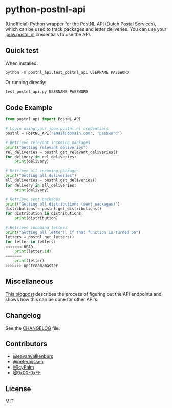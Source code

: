 # python-postnl-api
(Unofficial) Python wrapper for the PostNL API (Dutch Postal Services), which can be used to track packages and letter deliveries. You can use your [jouw.postnl.nl](http://jouw.postnl.nl) credentials to use the API.

## Quick test
When installed:
```python
python -m postnl_api.test_postnl_api USERNAME PASSWORD
```

Or running directly:
```python
test_postnl_api.py USERNAME PASSWORD
```

## Code Example
```python
from postnl_api import PostNL_API

# Login using your jouw.postnl.nl credentials
postnl = PostNL_API('email@domain.com', 'password')

# Retrieve relevant incoming packages
print("Getting relevant deliveries")
rel_deliveries = postnl.get_relevant_deliveries()
for delivery in rel_deliveries:
    print(delivery)

# Retrieve all incoming packages
print("Getting all deliveries")
all_deliveries = postnl.get_deliveries()
for delivery in all_deliveries:
    print(delivery)

# Retrieve sent packages
print("Getting all distributions (sent packages)")
distributions = postnl.get_distributions()
for distribution in distributions:
    print(distribution)

# Retrieve incoming letters
print("Getting all letters, if that function is turned on")
letters = postnl.get_letters()
for letter in letters:
<<<<<<< HEAD
    print(letter.id)
=======
    print(letter)
>>>>>>> upstream/master
```

## Miscellaneous
[This blogpost](https://imick.nl/reverse-engineering-the-postnl-consumer-api/) describes the process of figuring out the API endpoints and shows how this can be done for other API's.

## Changelog
See the [CHANGELOG](./CHANGELOG.md) file.

## Contributors
- [@eavanvalkenburg](https://github.com/eavanvalkenburg)
- [@peternijssen](https://github.com/peternijssen)
- [@IcyPalm](https://github.com/IcyPalm)
- [@0x00-0xFF](https://github.com/0x00-0xFF)

## License
MIT
